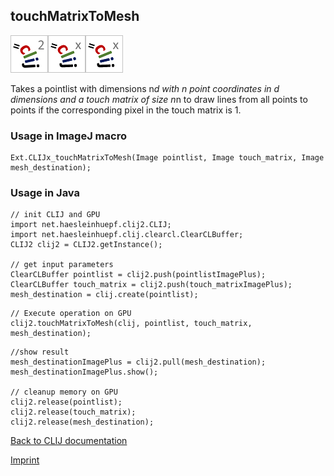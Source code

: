 ## touchMatrixToMesh
![Image](images/mini_clij2_logo.png)![Image](images/mini_clijx_logo.png)![Image](images/mini_clijx_logo.png)

Takes a pointlist with dimensions n*d with n point coordinates in d dimensions and a touch matrix of size n*n to draw lines from all points to points if the corresponding pixel in the touch matrix is 1.

### Usage in ImageJ macro
```
Ext.CLIJx_touchMatrixToMesh(Image pointlist, Image touch_matrix, Image mesh_destination);
```


### Usage in Java
```
// init CLIJ and GPU
import net.haesleinhuepf.clij2.CLIJ;
import net.haesleinhuepf.clij.clearcl.ClearCLBuffer;
CLIJ2 clij2 = CLIJ2.getInstance();

// get input parameters
ClearCLBuffer pointlist = clij2.push(pointlistImagePlus);
ClearCLBuffer touch_matrix = clij2.push(touch_matrixImagePlus);
mesh_destination = clij.create(pointlist);
```

```
// Execute operation on GPU
clij2.touchMatrixToMesh(clij, pointlist, touch_matrix, mesh_destination);
```

```
//show result
mesh_destinationImagePlus = clij2.pull(mesh_destination);
mesh_destinationImagePlus.show();

// cleanup memory on GPU
clij2.release(pointlist);
clij2.release(touch_matrix);
clij2.release(mesh_destination);
```


[Back to CLIJ documentation](https://clij.github.io/)

[Imprint](https://clij.github.io/imprint)
